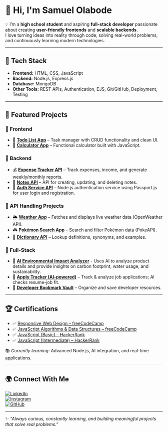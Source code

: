 # 👋 Hi, I'm Samuel Olabode  

💡 I’m a **high school student** and aspiring **full-stack developer** passionate about creating **user-friendly frontends** and **scalable backends**.  
I love turning ideas into reality through code, solving real-world problems, and continuously learning modern technologies.  

---

## 🚀 Tech Stack  

- **Frontend:** HTML, CSS, JavaScript  
- **Backend:** Node.js, Express.js  
- **Database:** MongoDB  
- **Other Tools:** REST APIs, Authentication, EJS, Git/GitHub, Deployment, Testing  

---

## 📌 Featured Projects  

### 🔹 Frontend  
- 📝 [**Todo List App**](https://github.com/DevOlabode/todoList-App) – Task manager with CRUD functionality and clean UI.  
- 🧮 [**Calculator App**](https://github.com/DevOlabode/simple-calculator-app) – Functional calculator built with JavaScript.  

### 🔹 Backend  
- 💰 [**Expense Tracker API**](https://github.com/DevOlabode/expense-tracker-API) – Track expenses, income, and generate weekly/monthly reports.  
- 📝 [**Notes API**](https://github.com/DevOlabode/notes_API) – API for creating, updating, and deleting notes.
-  🔑 [**Auth Service API**](https://github.com/DevOlabode/auth-service-API) –  Node.js authentication service using Passport.js for user login and registration.

### 🔹 API Handling Projects  
- 🌦 [**Weather App**](https://github.com/DevOlabode/weather-App) – Fetches and displays live weather data (OpenWeather API).  
- 🎮 [**Pokémon Search App**](https://github.com/DevOlabode/pokemon-website) – Search and filter Pokémon data (PokeAPI).  
- 📖 [**Dictionary API**](https://github.com/DevOlabode/DIctionary-with-API) – Lookup definitions, synonyms, and examples.  

### 🔹 Full-Stack  
- 🌱 [**AI Environmental Impact Analyzer**](github.com/DevOlabode/AI-environmental-impact-analyzer) - Uses AI to analyze product details and provide insights on carbon footprint, water usage, and sustainability. 
- 📂 [**Apply Tracker (AI-powered)**](https://github.com/DevOlabode/apply-tracker-final) – Track & analyze job applications; AI checks resume-job fit.  
- 🔖 [**Developer Bookmark Vault**](https://github.com/DevOlabode/developer-bookmark-vault) – Organize and save developer resources.  

---

## 🏆 Certifications  

- ✅ [Responsive Web Design – freeCodeCamp](https://www.freecodecamp.org/certification/devolabode/responsive-web-design)  
- ✅ [JavaScript Algorithms & Data Structures – freeCodeCamp](https://www.freecodecamp.org/certification/devolabode/javascript-algorithms-and-data-structures-v8)
- ✅ [JavaScript (Basic) – HackerRank](https://www.hackerrank.com/certificates/884b42dc829d)  
- ✅ [JavaScript (Intermediate) – HackerRank](https://www.hackerrank.com/certificates/ca76dd870b7f)  

📚 *Currently learning:* Advanced Node.js, AI integration, and real-time applications.  

---

## 🌍 Connect With Me  

[![LinkedIn](https://img.shields.io/badge/LinkedIn-0A66C2?style=for-the-badge&logo=linkedin&logoColor=white)](https://linkedin.com/in/Samuelolabode)  
[![Instagram](https://img.shields.io/badge/Instagram-E4405F?style=for-the-badge&logo=instagram&logoColor=white)](https://www.instagram.com/devolabode/)  
[![GitHub](https://img.shields.io/badge/GitHub-181717?style=for-the-badge&logo=github&logoColor=white)](https://github.com/DevOlabode)  

---

✨ *“Always curious, constantly learning, and building meaningful projects that solve real problems.”*  
